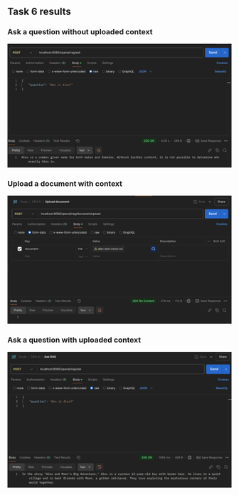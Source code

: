 ## Task 6 results

### Ask a question without uploaded context
![task-6-ask-without-context.png](images/task-6-ask-without-context.png)

### Upload a document with context
![task-6-upload-document.png](images/task-6-upload-document.png)

### Ask a question with uploaded context
![task-6-ask-with-context.png](images/task-6-ask-with-context.png)
